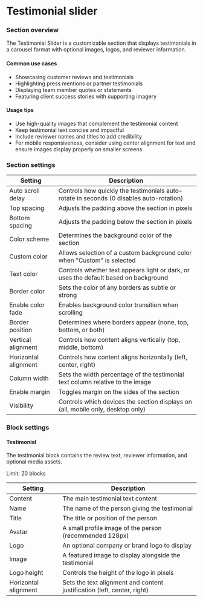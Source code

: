 # Testimonial slider

### Section overview

The Testimonial Slider is a customizable section that displays testimonials in a carousel format with optional images, logos, and reviewer information.

#### Common use cases

* Showcasing customer reviews and testimonials
* Highlighting press mentions or partner testimonials
* Displaying team member quotes or statements
* Featuring client success stories with supporting imagery

#### Usage tips

* Use high-quality images that complement the testimonial content
* Keep testimonial text concise and impactful
* Include reviewer names and titles to add credibility
* For mobile responsiveness, consider using center alignment for text and ensure images display properly on smaller screens

### Section settings

| Setting              | Description                                                                             |
| -------------------- | --------------------------------------------------------------------------------------- |
| Auto scroll delay    | Controls how quickly the testimonials auto-rotate in seconds (0 disables auto-rotation) |
| Top spacing          | Adjusts the padding above the section in pixels                                         |
| Bottom spacing       | Adjusts the padding below the section in pixels                                         |
| Color scheme         | Determines the background color of the section                                          |
| Custom color         | Allows selection of a custom background color when "Custom" is selected                 |
| Text color           | Controls whether text appears light or dark, or uses the default based on background    |
| Border color         | Sets the color of any borders as subtle or strong                                       |
| Enable color fade    | Enables background color transition when scrolling                                      |
| Border position      | Determines where borders appear (none, top, bottom, or both)                            |
| Vertical alignment   | Controls how content aligns vertically (top, middle, bottom)                            |
| Horizontal alignment | Controls how content aligns horizontally (left, center, right)                          |
| Column width         | Sets the width percentage of the testimonial text column relative to the image          |
| Enable margin        | Toggles margin on the sides of the section                                              |
| Visibility           | Controls which devices the section displays on (all, mobile only, desktop only)         |

### Block settings

#### Testimonial

The testimonial block contains the review text, reviewer information, and optional media assets.

Limit: 20 blocks

| Setting              | Description                                                             |
| -------------------- | ----------------------------------------------------------------------- |
| Content              | The main testimonial text content                                       |
| Name                 | The name of the person giving the testimonial                           |
| Title                | The title or position of the person                                     |
| Avatar               | A small profile image of the person (recommended 128px)                 |
| Logo                 | An optional company or brand logo to display                            |
| Image                | A featured image to display alongside the testimonial                   |
| Logo height          | Controls the height of the logo in pixels                               |
| Horizontal alignment | Sets the text alignment and content justification (left, center, right) |
